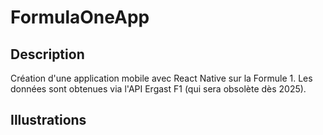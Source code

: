 # FormulaOneApp

## Description
Création d'une application mobile avec React Native sur la Formule 1. Les données sont obtenues via l'API Ergast F1 (qui sera obsolète dès 2025).

## Illustrations
